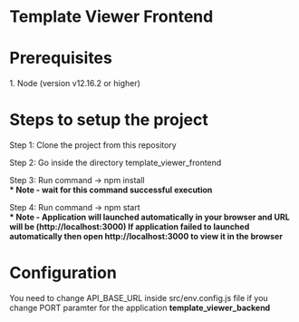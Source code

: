 <h1>Template Viewer Frontend</h1>

<h1>Prerequisites</h1>
  1. Node (version v12.16.2 or higher)
  
<h1>Steps to setup the project</h1>

Step 1:  Clone the project from this repository

Step 2:  Go inside the directory template_viewer_frontend

Step 3:  Run command -> npm install <br>
         <b> * Note - wait for this command successful execution </b>
				 
Step 4:  Run command -> npm start 
				 <br>
         <b> 
	             * Note - Application will launched automatically in your browser and URL will be (http://localhost:3000)
                 If application failed to launched automatically then open http://localhost:3000 to view it in the browser
         </b>

<h1> Configuration </h1>
You need to change API_BASE_URL inside src/env.config.js file if you change PORT paramter for the application <b> template_viewer_backend </b> 
